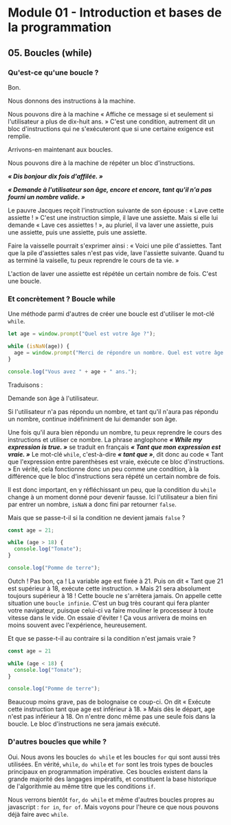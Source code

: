 # Module 01 - Introduction et bases de la programmation

## 05. Boucles (while)

### Qu'est-ce qu'une boucle ?

Bon.

Nous donnons des instructions à la machine.

Nous pouvons dire à la machine « Affiche ce message si et seulement si l'utilisateur a plus de dix-huit ans. » C'est une condition, autrement dit un bloc d'instructions qui ne s'exécuteront que si une certaine exigence est remplie.

Arrivons-en maintenant aux boucles.

Nous pouvons dire à la machine de répéter un bloc d'instructions.

***« Dis bonjour dix fois d'affilée. »***

***« Demande à l'utilisateur son âge, encore et encore, tant qu'il n'a pas fourni un nombre valide. »***

Le pauvre Jacques reçoit l'instruction suivante de son épouse : « Lave cette assiette ! » C'est une instruction simple, il lave une assiette. Mais si elle lui demande « Lave ces assiettes ! », au pluriel, il va laver une assiette, puis une assiette, puis une assiette, puis une assiette.

Faire la vaisselle pourrait s'exprimer ainsi : « Voici une pile d'assiettes. Tant que la pile d'assiettes sales n'est pas vide, lave l'assiette suivante. Quand tu as terminé la vaiselle, tu peux reprendre le cours de ta vie. »

L'action de laver une assiette est répétée un certain nombre de fois. C'est une boucle.

### Et concrètement ? Boucle while

Une méthode parmi d'autres de créer une boucle est d'utiliser le mot-clé `while`.

````js
let age = window.prompt("Quel est votre âge ?");

while (isNaN(age)) {
  age = window.prompt("Merci de répondre un nombre. Quel est votre âge ?");
}

console.log("Vous avez " + age + " ans.");
````

Traduisons :

Demande son âge à l'utilisateur.

Si l'utilisateur n'a pas répondu un nombre, et tant qu'il n'aura pas répondu
un nombre, continue indéfiniment de lui demander son âge.

Une fois qu'il aura bien répondu un nombre, tu peux reprendre le cours des
instructions et utiliser ce nombre.
La phrase anglophone ***« While my expression is true. »*** se traduit en français ***« Tant que mon expression est vraie. »*** Le mot-clé `while`, c'est-à-dire ***« tant que »***, dit donc au code « Tant que l'expression entre parenthèses est vraie, exécute ce bloc d'instructions. » En vérité, cela fonctionne donc un peu comme une condition, à la différence que le bloc d'instructions sera répété un certain nombre de fois.

Il est donc important, en y réfléchissant un peu, que la condition du `while` change à un moment donné pour devenir fausse. Ici l'utilisateur a bien fini par entrer un nombre, `isNaN` a donc fini par retourner `false`.

Mais que se passe-t-il si la condition ne devient jamais `false` ?

````js
const age = 21;

while (age > 18) {
  console.log("Tomate");
}

console.log("Pomme de terre");
````

Outch ! Pas bon, ça ! La variable age est fixée à 21. Puis on dit « Tant que 21 est supérieur à 18, exécute cette instruction. » Mais 21 sera absolument toujours supérieur à 18 ! Cette boucle ne s'arrêtera jamais. On appelle cette situation une `boucle infinie`. C'est un bug très courant qui fera planter votre navigateur, puisque celui-ci va faire mouliner le processeur à toute vitesse dans le vide. On essaie d'éviter ! Ça vous arrivera de moins en moins souvent avec l'expérience, heureusement.

Et que se passe-t-il au contraire si la condition n'est jamais vraie ?

````js
const age = 21

while (age < 18) {
  console.log("Tomate");
}

console.log("Pomme de terre");
````

Beaucoup moins grave, pas de bolognaise ce coup-ci. On dit « Exécute cette instruction tant que age est inférieur à 18. » Mais dès le départ, age n'est pas inférieur à 18. On n'entre donc même pas une seule fois dans la boucle. Le bloc d'instructions ne sera jamais exécuté.

### D'autres boucles que while ?

Oui. Nous avons les boucles `do while` et les boucles `for` qui sont aussi très utilisées. En vérité, `while`, `do while` et `for` sont les trois types de boucles principaux en programmation impérative. Ces boucles existent dans la grande majorité des langages impératifs, et constituent la base historique de l'algorithmie au même titre que les conditions `if`.

Nous verrons bientôt `for`, `do while` et même d'autres boucles propres au javascript : `for in`, `for of`. Mais voyons pour l'heure ce que nous pouvons déjà faire avec `while`.

